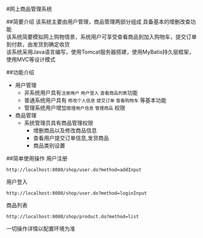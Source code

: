 #网上商品管理系统

##简要介绍
该系统主要由用户管理，商品管理两部分组成 
具备基本的增删改查功能    
该系统简要模拟网上购物情景，系统用户可享受查看商品到加入购物车，提交订单到付款，由发货到确定收货  
该系统采用Java语言编写，使用Tomcat服务器搭建，使用MyBatis持久层框架，使用MVC等设计模式


##功能介绍

* 用户管理
    *  非系统用户具有`注册用户` `用户登入` `查看商品列表`功能
    *  普通系统用户具有 `修改个人信息` `提交订单` `查看购物车` 等基本功能
    *  管理系统用户增加`管理用户信息` `管理商品` 权限
* 商品管理
    *  系统管理员具有商品管理权限
        * 增删商品以及修改商品信息
        * 查看用户提交订单信息,发货商品
        * 商品类别设置

##简单使用操作
用户注册

    http://localhost:8080/shop/user.do?method=addInput
用户登入

    http://localhost:8080/shop/user.do?method=loginInput
商品列表

    http://localhost:8080/shop/product.do?method=list
一切操作详情以配置环境为准

